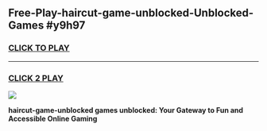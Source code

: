 
## Free-Play-haircut-game-unblocked-Unblocked-Games #y9h97
<h3>
<a href="https://news.freeplayer.one?title=haircut-game-unblocked&ref=8M">CLICK TO PLAY</a></h3>
<hr>

<h3>
<a href="https://news.freeplayer.one?title=haircut-game-unblocked&ref=8M">CLICK 2 PLAY</a>
  
</h3>

<a href="https://news.freeplayer.one?title=haircut-game-unblocked&ref=8M"><img src="https://clearcache.store/games.png"></a>


**haircut-game-unblocked games unblocked: Your Gateway to Fun and Accessible Online Gaming**
